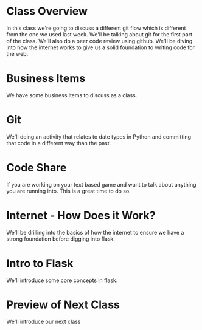 # Class Overview
In this class we're going to discuss a different git flow which is different from the one we used last week. We'll be talking about git for the first part of the class. We'll also do a peer code review using github. We'll be diving into how the internet works to give us a solid foundation to writing code for the web.

# Business Items
We have some business items to discuss as a class.

# Git
We'll doing an activity that relates to date types in Python and committing that code in a different way than the past.

# Code Share
If you are working on your text based game and want to talk about anything you are running into. This is a great time to do so.

# Internet - How Does it Work?
We'll be drilling into the basics of how the internet to ensure we have a strong foundation before digging into flask.

# Intro to Flask
We'll introduce some core concepts in flask.

# Preview of Next Class
We'll introduce our next class 
